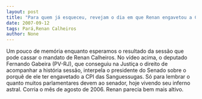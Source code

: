 ```yaml
---
layout: post
title: "Para quem já esqueceu, revejam o dia em que Renan engavetou a CPI das Sanguessugas"
date: 2007-09-12
tags: Pará,Renan Calheiros
author: None
---
```


Um pouco de mem&oacute;ria enquanto esperamos o resultado da sess&atilde;o que pode cassar o mandato de Renan Calheiros. 
No v&iacute;deo acima, o deputado Fernando Gabeira (PV-RJ), que conseguiu na Justi&ccedil;a o direito de acompanhar a hist&oacute;ria sess&atilde;o, interpela o presidente do Senado sobre o porqu&ecirc; de ele ter engavetado a CPI das Sanguessugas. S&oacute; para lembrar o quanto muitos parlamentares devem ao senador, hoje vivendo seu inferno astral. Corria o m&ecirc;s de agosto de 2006. Renan parecia bem mais altivo. 